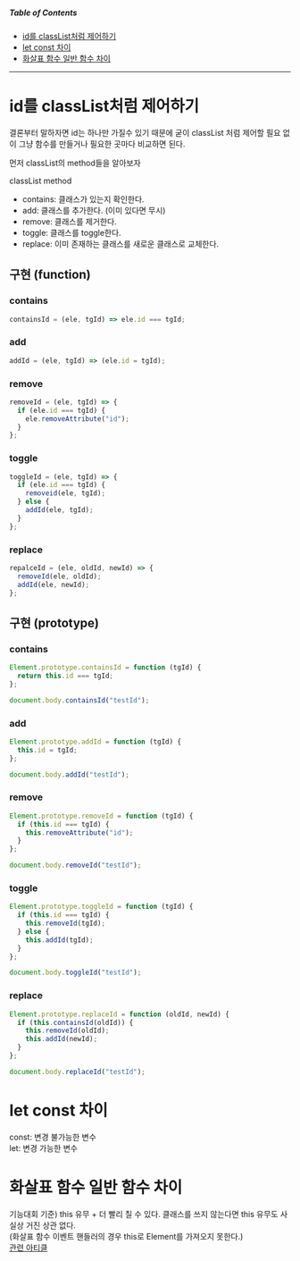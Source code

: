 ##### Table of Contents

- [id를 classList처럼 제어하기](#id를-classlist처럼-제어하기)
- [let const 차이](#let-const-차이)
- [화살표 함수 일반 함수 차이](#화살표-함수-일반-함수-차이)

---

# id를 classList처럼 제어하기

결론부터 말하자면 id는 하나만 가질수 있기 때문에 굳이 classList 처럼 제어할 필요 없이 그냥 함수를 만들거나 필요한 곳마다 비교하면 된다.

먼저 classList의 method들을 알아보자

classList method

- contains: 클래스가 있는지 확인한다.
- add: 클래스를 추가한다. (이미 있다면 무시)
- remove: 클래스를 제거한다.
- toggle: 클래스를 toggle한다.
- replace: 이미 존재하는 클래스를 새로운 클래스로 교체한다.

## 구현 (function)

### contains

```js
containsId = (ele, tgId) => ele.id === tgId;
```

### add

```js
addId = (ele, tgId) => (ele.id = tgId);
```

### remove

```js
removeId = (ele, tgId) => {
  if (ele.id === tgId) {
    ele.removeAttribute("id");
  }
};
```

### toggle

```js
toggleId = (ele, tgId) => {
  if (ele.id === tgId) {
    removeid(ele, tgId);
  } else {
    addId(ele, tgId);
  }
};
```

### replace

```js
repalceId = (ele, oldId, newId) => {
  removeId(ele, oldId);
  addId(ele, newId);
};
```

## 구현 (prototype)

### contains

```js
Element.prototype.containsId = function (tgId) {
  return this.id === tgId;
};

document.body.containsId("testId");
```

### add

```js
Element.prototype.addId = function (tgId) {
  this.id = tgId;
};

document.body.addId("testId");
```

### remove

```js
Element.prototype.removeId = function (tgId) {
  if (this.id === tgId) {
    this.removeAttribute("id");
  }
};

document.body.removeId("testId");
```

### toggle

```js
Element.prototype.toggleId = function (tgId) {
  if (this.id === tgId) {
    this.removeId(tgId);
  } else {
    this.addId(tgId);
  }
};

document.body.toggleId("testId");
```

### replace

```js
Element.prototype.replaceId = function (oldId, newId) {
  if (this.containsId(oldId)) {
    this.removeId(oldId);
    this.addId(newId);
  }
};

document.body.replaceId("testId");
```

# let const 차이

const: 변경 불가능한 변수 <br />
let: 변경 가능한 변수

# 화살표 함수 일반 함수 차이

기능대회 기준) this 유무 + 더 빨리 칠 수 있다. 클래스를 쓰지 않는다면 this 유무도 사실상 거진 상관 없다. <br />
(화살표 함수 이벤트 핸들러의 경우 this로 Element를 가져오지 못한다.) <br />
[관련 아티클](https://dmitripavlutin.com/when-not-to-use-arrow-functions-in-javascript/)
